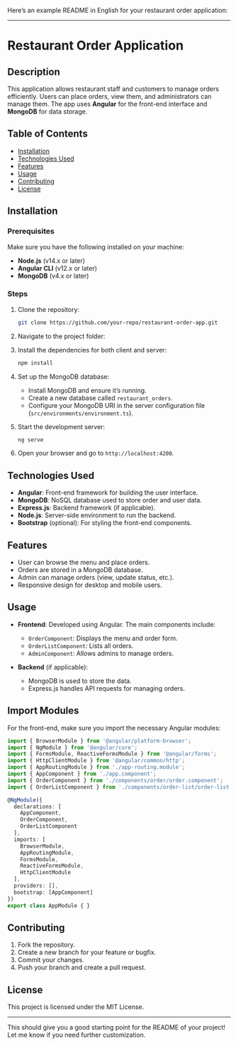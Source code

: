 Here’s an example README in English for your restaurant order application:

---

# Restaurant Order Application

## Description
This application allows restaurant staff and customers to manage orders efficiently. Users can place orders, view them, and administrators can manage them. The app uses **Angular** for the front-end interface and **MongoDB** for data storage.

## Table of Contents
- [Installation](#installation)
- [Technologies Used](#technologies-used)
- [Features](#features)
- [Usage](#usage)
- [Contributing](#contributing)
- [License](#license)

## Installation

### Prerequisites
Make sure you have the following installed on your machine:
- **Node.js** (v14.x or later)
- **Angular CLI** (v12.x or later)
- **MongoDB** (v4.x or later)

### Steps

1. Clone the repository:
   ```bash
   git clone https://github.com/your-repo/restaurant-order-app.git
   ```

2. Navigate to the project folder:

3. Install the dependencies for both client and server:
   ```bash
   npm install
   ```

4. Set up the MongoDB database:
   - Install MongoDB and ensure it’s running.
   - Create a new database called `restaurant_orders`.
   - Configure your MongoDB URI in the server configuration file (`src/environments/environment.ts`).

5. Start the development server:
   ```bash
   ng serve
   ```

6. Open your browser and go to `http://localhost:4200`.

## Technologies Used

- **Angular**: Front-end framework for building the user interface.
- **MongoDB**: NoSQL database used to store order and user data.
- **Express.js**: Backend framework (if applicable).
- **Node.js**: Server-side environment to run the backend.
- **Bootstrap** (optional): For styling the front-end components.

## Features
- User can browse the menu and place orders.
- Orders are stored in a MongoDB database.
- Admin can manage orders (view, update status, etc.).
- Responsive design for desktop and mobile users.

## Usage

- **Frontend**: Developed using Angular. The main components include:
  - `OrderComponent`: Displays the menu and order form.
  - `OrderListComponent`: Lists all orders.
  - `AdminComponent`: Allows admins to manage orders.

- **Backend** (if applicable): 
  - MongoDB is used to store the data.
  - Express.js handles API requests for managing orders.

## Import Modules
For the front-end, make sure you import the necessary Angular modules:

```typescript
import { BrowserModule } from '@angular/platform-browser';
import { NgModule } from '@angular/core';
import { FormsModule, ReactiveFormsModule } from '@angular/forms';
import { HttpClientModule } from '@angular/common/http';
import { AppRoutingModule } from './app-routing.module';
import { AppComponent } from './app.component';
import { OrderComponent } from './components/order/order.component';
import { OrderListComponent } from './components/order-list/order-list.component';

@NgModule({
  declarations: [
    AppComponent,
    OrderComponent,
    OrderListComponent
  ],
  imports: [
    BrowserModule,
    AppRoutingModule,
    FormsModule,
    ReactiveFormsModule,
    HttpClientModule
  ],
  providers: [],
  bootstrap: [AppComponent]
})
export class AppModule { }
```

## Contributing
1. Fork the repository.
2. Create a new branch for your feature or bugfix.
3. Commit your changes.
4. Push your branch and create a pull request.

## License
This project is licensed under the MIT License.

--- 

This should give you a good starting point for the README of your project! Let me know if you need further customization.